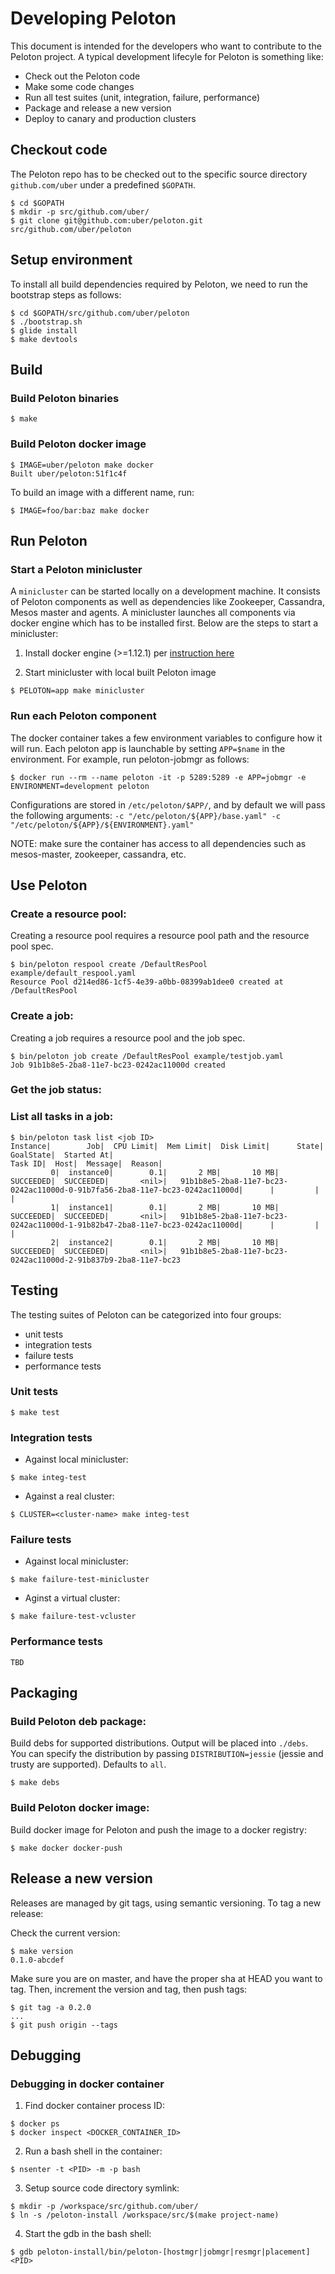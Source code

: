 # Developing Peloton

This document is intended for the developers who want to contribute to
the Peloton project. A typical development lifecyle for Peloton is
something like:

- Check out the Peloton code
- Make some code changes
- Run all test suites (unit, integration, failure, performance)
- Package and release a new version
- Deploy to canary and production clusters

## Checkout code
The Peloton repo has to be checked out to the specific source directory
`github.com/uber` under a predefined `$GOPATH`.

```
$ cd $GOPATH
$ mkdir -p src/github.com/uber/
$ git clone git@github.com:uber/peloton.git src/github.com/uber/peloton
```

## Setup environment
To install all build dependencies required by Peloton, we need to run the bootstrap steps as follows:
```
$ cd $GOPATH/src/github.com/uber/peloton
$ ./bootstrap.sh
$ glide install
$ make devtools
```

## Build

### Build Peloton binaries
```
$ make
```

### Build Peloton docker image

```
$ IMAGE=uber/peloton make docker
Built uber/peloton:51f1c4f
```

To build an image with a different name, run:
```
$ IMAGE=foo/bar:baz make docker
```


## Run Peloton

### Start a Peloton minicluster
A `minicluster` can be started locally on a development machine. It
consists of Peloton components as well as dependencies like Zookeeper,
Cassandra, Mesos master and agents. A minicluster launches all
components via docker engine which has to be installed first. Below
are the steps to start a minicluster:

1. Install docker engine (>=1.12.1) per [instruction here](https://docs.docker.com/v17.12/install/)

2. Start minicluster with local built Peloton image

```
$ PELOTON=app make minicluster
```


### Run each Peloton component

The docker container takes a few environment variables to configure
how it will run. Each peloton app is launchable by setting `APP=$name`
in the environment. For example, run peloton-jobmgr as follows:

```
$ docker run --rm --name peloton -it -p 5289:5289 -e APP=jobmgr -e ENVIRONMENT=development peloton
```


Configurations are stored in `/etc/peloton/$APP/`, and by default we
will pass the following arguments: `-c "/etc/peloton/${APP}/base.yaml"
-c "/etc/peloton/${APP}/${ENVIRONMENT}.yaml"`

NOTE: make sure the container has access to all dependencies such as
mesos-master, zookeeper, cassandra, etc.


## Use Peloton

### Create a resource pool:

Creating a resource pool requires a resource pool path and the
resource pool spec.

```
$ bin/peloton respool create /DefaultResPool example/default_respool.yaml
Resource Pool d214ed86-1cf5-4e39-a0bb-08399ab1dee0 created at /DefaultResPool
```

### Create a job:

Creating a job requires a resource pool and the job spec.

```
$ bin/peloton job create /DefaultResPool example/testjob.yaml
Job 91b1b8e5-2ba8-11e7-bc23-0242ac11000d created
```

### Get the job status:


###  List all tasks in a job:

```
$ bin/peloton task list <job ID>
Instance|        Job|  CPU Limit|  Mem Limit|  Disk Limit|      State|  GoalState|  Started At|                                                                       Task ID|  Host|  Message|  Reason|
         0|  instance0|        0.1|       2 MB|       10 MB|  SUCCEEDED|  SUCCEEDED|       <nil>|   91b1b8e5-2ba8-11e7-bc23-0242ac11000d-0-91b7fa56-2ba8-11e7-bc23-0242ac11000d|      |         |        |
         1|  instance1|        0.1|       2 MB|       10 MB|  SUCCEEDED|  SUCCEEDED|       <nil>|   91b1b8e5-2ba8-11e7-bc23-0242ac11000d-1-91b82b47-2ba8-11e7-bc23-0242ac11000d|      |         |        |
         2|  instance2|        0.1|       2 MB|       10 MB|  SUCCEEDED|  SUCCEEDED|       <nil>|   91b1b8e5-2ba8-11e7-bc23-0242ac11000d-2-91b837b9-2ba8-11e7-bc23
```

## Testing

The testing suites of Peloton can be categorized into four groups:
- unit tests
- integration tests
- failure tests
- performance tests


### Unit tests

```
$ make test
```

### Integration tests

- Against local minicluster:
```
$ make integ-test
```

- Against a real cluster:
```
$ CLUSTER=<cluster-name> make integ-test
```

### Failure tests
- Against local minicluster:
```
$ make failure-test-minicluster
```
- Aginst a virtual cluster:
```
$ make failure-test-vcluster
```

### Performance tests
```
TBD
```

## Packaging

### Build Peloton deb package:
Build debs for supported distributions. Output will be placed into
`./debs`. You can specify the distribution by passing
`DISTRIBUTION=jessie` (jessie and trusty are supported). Defaults to
`all`.

```
$ make debs
```

### Build Peloton docker image:
Build docker image for Peloton and push the image to a docker registry:

```
$ make docker docker-push
```

## Release a new version

Releases are managed by git tags, using semantic versioning. To tag a new release:

Check the current version:
```
$ make version
0.1.0-abcdef
```

Make sure you are on master, and have the proper sha at HEAD you want to tag. Then,
increment the version and tag, then push tags:

```
$ git tag -a 0.2.0
...
$ git push origin --tags
```

## Debugging

### Debugging in docker container

1. Find docker container process ID:
```
$ docker ps
$ docker inspect <DOCKER_CONTAINER_ID>
```

2. Run a bash shell in the container:
```
$ nsenter -t <PID> -m -p bash
```

3. Setup source code directory symlink:
```
$ mkdir -p /workspace/src/github.com/uber/
$ ln -s /peloton-install /workspace/src/$(make project-name)
```

4. Start the gdb in the bash shell:
```
$ gdb peloton-install/bin/peloton-[hostmgr|jobmgr|resmgr|placement] <PID>
```
